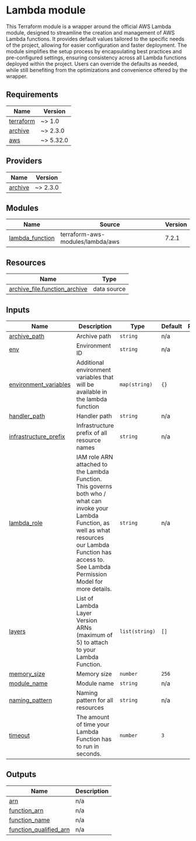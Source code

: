 # Lambda module

This Terraform module is a wrapper around the official AWS Lambda module, designed to streamline the creation and management of AWS Lambda functions. It provides default values tailored to the specific needs of the project, allowing for easier configuration and faster deployment. The module simplifies the setup process by encapsulating best practices and pre-configured settings, ensuring consistency across all Lambda functions deployed within the project. Users can override the defaults as needed, while still benefiting from the optimizations and convenience offered by the wrapper.

<!-- BEGIN_TF_DOCS -->
## Requirements

| Name | Version |
|------|---------|
| <a name="requirement_terraform"></a> [terraform](#requirement\_terraform) | ~> 1.0 |
| <a name="requirement_archive"></a> [archive](#requirement\_archive) | ~> 2.3.0 |
| <a name="requirement_aws"></a> [aws](#requirement\_aws) | ~> 5.32.0 |

## Providers

| Name | Version |
|------|---------|
| <a name="provider_archive"></a> [archive](#provider\_archive) | ~> 2.3.0 |

## Modules

| Name | Source | Version |
|------|--------|---------|
| <a name="module_lambda_function"></a> [lambda\_function](#module\_lambda\_function) | terraform-aws-modules/lambda/aws | 7.2.1 |

## Resources

| Name | Type |
|------|------|
| [archive_file.function_archive](https://registry.terraform.io/providers/hashicorp/archive/latest/docs/data-sources/file) | data source |

## Inputs

| Name | Description | Type | Default | Required |
|------|-------------|------|---------|:--------:|
| <a name="input_archive_path"></a> [archive\_path](#input\_archive\_path) | Archive path | `string` | n/a | yes |
| <a name="input_env"></a> [env](#input\_env) | Environment ID | `string` | n/a | yes |
| <a name="input_environment_variables"></a> [environment\_variables](#input\_environment\_variables) | Additional environment variables that will be available in the lambda function | `map(string)` | `{}` | no |
| <a name="input_handler_path"></a> [handler\_path](#input\_handler\_path) | Handler path | `string` | n/a | yes |
| <a name="input_infrastructure_prefix"></a> [infrastructure\_prefix](#input\_infrastructure\_prefix) | Infrastructure prefix of all resource names | `string` | n/a | yes |
| <a name="input_lambda_role"></a> [lambda\_role](#input\_lambda\_role) | IAM role ARN attached to the Lambda Function. This governs both who / what can invoke your Lambda Function, as well as what resources our Lambda Function has access to. See Lambda Permission Model for more details. | `string` | n/a | yes |
| <a name="input_layers"></a> [layers](#input\_layers) | List of Lambda Layer Version ARNs (maximum of 5) to attach to your Lambda Function. | `list(string)` | `[]` | no |
| <a name="input_memory_size"></a> [memory\_size](#input\_memory\_size) | Memory size | `number` | `256` | no |
| <a name="input_module_name"></a> [module\_name](#input\_module\_name) | Module name | `string` | n/a | yes |
| <a name="input_naming_pattern"></a> [naming\_pattern](#input\_naming\_pattern) | Naming pattern for all resources | `string` | n/a | yes |
| <a name="input_timeout"></a> [timeout](#input\_timeout) | The amount of time your Lambda Function has to run in seconds. | `number` | `3` | no |

## Outputs

| Name | Description |
|------|-------------|
| <a name="output_arn"></a> [arn](#output\_arn) | n/a |
| <a name="output_function_arn"></a> [function\_arn](#output\_function\_arn) | n/a |
| <a name="output_function_name"></a> [function\_name](#output\_function\_name) | n/a |
| <a name="output_function_qualified_arn"></a> [function\_qualified\_arn](#output\_function\_qualified\_arn) | n/a |
<!-- END_TF_DOCS -->
